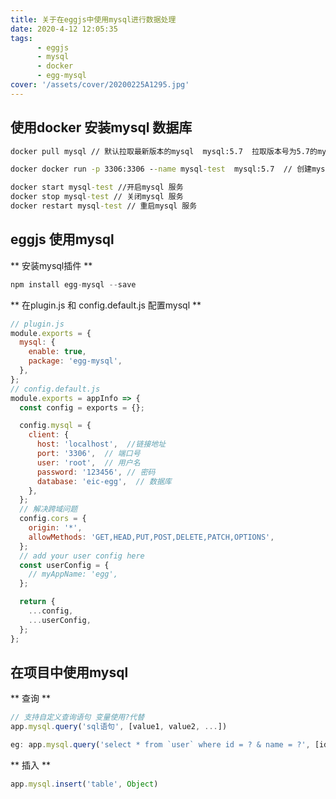 ```yaml
---
title: 关于在eggjs中使用mysql进行数据处理
date: 2020-4-12 12:05:35
tags:
      - eggjs
      - mysql
      - docker
      - egg-mysql
cover: '/assets/cover/20200225A1295.jpg'
---
```



## 使用docker 安装mysql 数据库

~~~cmd
docker pull mysql // 默认拉取最新版本的mysql  mysql:5.7  拉取版本号为5.7的mysql

docker docker run -p 3306:3306 --name mysql-test  mysql:5.7  // 创建mysql容器 并启动

docker start mysql-test //开启mysql 服务
docker stop mysql-test // 关闭mysql 服务
docker restart mysql-test // 重启mysql 服务
~~~

## eggjs 使用mysql

** 安装mysql插件 **

~~~js
npm install egg-mysql --save
~~~

** 在plugin.js 和 config.default.js 配置mysql **

~~~js
// plugin.js
module.exports = {
  mysql: {
    enable: true,
    package: 'egg-mysql',
  },
};
// config.default.js
module.exports = appInfo => {
  const config = exports = {};

  config.mysql = {
    client: {
      host: 'localhost',  //链接地址
      port: '3306',  // 端口号
      user: 'root',  // 用户名
      password: '123456', // 密码
      database: 'eic-egg',  // 数据库
    },
  };
  // 解决跨域问题
  config.cors = {
    origin: '*',
    allowMethods: 'GET,HEAD,PUT,POST,DELETE,PATCH,OPTIONS',
  };
  // add your user config here
  const userConfig = {
    // myAppName: 'egg',
  };

  return {
    ...config,
    ...userConfig,
  };
};
~~~
## 在项目中使用mysql

** 查询 **
~~~js
// 支持自定义查询语句 变量使用?代替
app.mysql.query('sql语句', [value1, value2, ...])

eg: app.mysql.query('select * from `user` where id = ? & name = ?', [id, name])
~~~
** 插入 **

~~~js
app.mysql.insert('table', Object)
~~~
